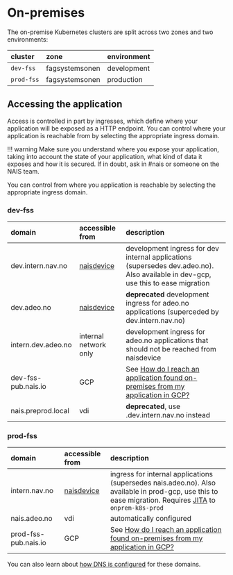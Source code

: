 # On-premises

The on-premise Kubernetes clusters are split across two zones and two environments:

| cluster        | zone                | environment |
|:---------------|:--------------------|:------------|
| `dev-fss`      | fagsystemsonen      | development |
| `prod-fss`     | fagsystemsonen      | production  |

## Accessing the application

Access is controlled in part by ingresses, which define where your application will be exposed as a HTTP endpoint. You can control where your application is reachable from by selecting the appropriate ingress domain.

!!! warning
    Make sure you understand where you expose your application, taking into account the state of your application, what kind of data it exposes and how it is secured. If in doubt, ask in \#nais or someone on the NAIS team.


You can control from where you application is reachable by selecting the appropriate ingress domain.

### dev-fss

| domain              | accessible from          | description                                                                                                                                                                       |
|:--------------------|:-------------------------|:----------------------------------------------------------------------------------------------------------------------------------------------------------------------------------|
| dev.intern.nav.no   | [naisdevice](../device/) | development ingress for dev internal applications (supersedes dev.adeo.no). Also available in dev-gcp, use this to ease migration                                                 |
| dev.adeo.no         | [naisdevice](../device/) | **deprecated** development ingress for adeo.no applications (superceded by dev.intern.nav.no)                                                                                     |
| intern.dev.adeo.no  | internal network only    | development ingress for adeo.no applications that should not be reached from naisdevice                                                                                           |
| dev-fss-pub.nais.io | GCP                      | See [How do I reach an application found on-premises from my application in GCP?](migrating-to-gcp.md#how-do-i-reach-an-application-found-on-premises-from-my-application-in-gcp) |
| nais.preprod.local  | vdi                      | **deprecated**, use .dev.intern.nav.no instead                                                                                                                                    |

### prod-fss

| domain               | accessible from          | description                                                                                                                                                                       |
|:---------------------|:-------------------------|:----------------------------------------------------------------------------------------------------------------------------------------------------------------------------------|
| intern.nav.no        | [naisdevice](../device/) | ingress for internal applications (supersedes nais.adeo.no). Also available in prod-gcp, use this to ease migration. Requires [JITA](../device/jita.md) to `onprem-k8s-prod`      |
| nais.adeo.no         | vdi                      | automatically configured                                                                                                                                                          |
| prod-fss-pub.nais.io | GCP                      | See [How do I reach an application found on-premises from my application in GCP?](migrating-to-gcp.md#how-do-i-reach-an-application-found-on-premises-from-my-application-in-gcp) |


You can also learn about [how DNS is configured](../appendix/ingress-dns.md) for these domains.

